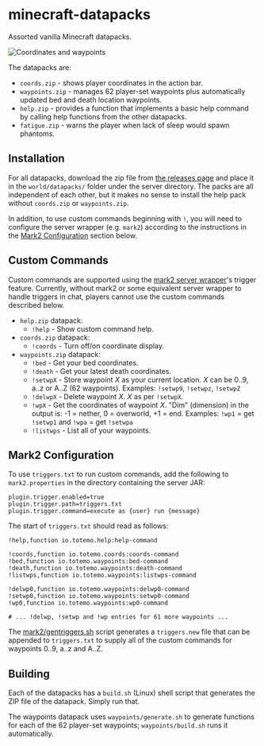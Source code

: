 # minecraft-datapacks
Assorted vanilla Minecraft datapacks.

![Coordinates and waypoints](https://github.com/totemo/minecraft-datapacks/blob/master/images/demo.png)

The datapacks are:

 * `coords.zip` - shows player coordinates in the action bar.
 * `waypoints.zip` - manages 62 player-set waypoints plus automatically updated bed and death location waypoints.
 * `help.zip` - provides a function that implements a basic help command by calling help functions from the other datapacks.
 * `fatigue.zip` - warns the player when lack of sleep would spawn phantoms.


## Installation

For all datapacks, download the zip file from [the releases page](https://github.com/totemo/minecraft-datapacks/releases) and place it in the `world/datapacks/` folder under the server directory. The packs are all independent of each other, but it makes no sense to install the help pack without `coords.zip` or `waypoints.zip`.

In addition, to use custom commands beginning with `!`, you will need to configure the server wrapper (e.g. `mark2`) according to the instructions in the [Mark2 Configuration](https://github.com/totemo/minecraft-datapacks/tree/master#mark2-configuration) section below.


## Custom Commands

Custom commands are supported using the [mark2 server wrapper](https://github.com/gsand/mark2)'s trigger feature. Currently, without mark2 or some equivalent server wrapper to handle triggers in chat, players cannot use the custom commands described below.

 * `help.zip` datapack:
   * `!help` - Show custom command help.
 * `coords.zip` datapack:
   * `!coords` - Turn off/on coordinate display.
 * `waypoints.zip` datapack:
   * `!bed` - Get your bed coordinates.
   * `!death` - Get your latest death coordinates.
   * `!setwpX` - Store waypoint _X_ as your current location. _X_ can be 0..9, a..z or A..Z (62 waypoints). Examples: `!setwp9`, `!setwpz`, `!setwpZ`
   * `!delwpX` - Delete waypoint _X_. _X_ as per `!setwpX`.
   * `!wpX` - Get the coordinates of waypoint _X_. "Dim" (dimension) in the output is: -1 = nether, 0 = overworld, +1 = end. Examples: `!wp1` = get `!setwp1` and `!wpa` = get `!setwpa`
   * `!listwps` - List all of your waypoints.

## Mark2 Configuration

To use `triggers.txt` to run custom commands, add the following to `mark2.properties` in the directory containing the server JAR:
```
plugin.trigger.enabled=true
plugin.trigger.path=triggers.txt
plugin.trigger.command=execute as {user} run {message}
```

The start of `triggers.txt` should read as follows:
```
!help,function io.totemo.help:help-command

!coords,function io.totemo.coords:coords-command
!bed,function io.totemo.waypoints:bed-command
!death,function io.totemo.waypoints:death-command
!listwps,function io.totemo.waypoints:listwps-command

!delwp0,function io.totemo.waypoints:delwp0-command
!setwp0,function io.totemo.waypoints:setwp0-command
!wp0,function io.totemo.waypoints:wp0-command

# ... !delwp, !setwp and !wp entries for 61 more waypoints ...
```

The [mark2/gentriggers.sh](https://github.com/totemo/minecraft-datapacks/blob/master/mark2/gentriggers.sh) script generates a `triggers.new` file that can be appended to `triggers.txt` to supply all of the custom commands for waypoints 0..9, a..z and A..Z.


## Building

Each of the datapacks has a `build.sh` (Linux) shell script that generates the ZIP file of the datapack. Simply run that.

The waypoints datapack uses `waypoints/generate.sh` to generate functions for each of the 62 player-set waypoints; `waypoints/build.sh` runs it automatically.

